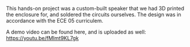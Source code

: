 This hands-on project was a custom-built speaker that we had 3D printed the enclosure for, and soldered the circuits ourselves.
The design was in accordance with the ECE 05 curriculem. 

A demo video can be found here, and is uploaded as well: https://youtu.be/fMImt9KL7gk
